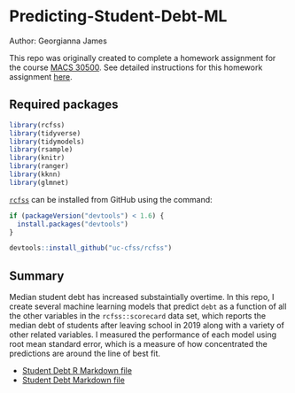 # Predicting-Student-Debt-ML

Author: Georgianna James

This repo was originally created to complete a homework assignment for the course [MACS 30500](https://cfss.uchicago.edu). See detailed instructions for this homework assignment [here](https://cfss.uchicago.edu/homework/machine-learning/#fn:View-the-documen).

## Required packages



```r
library(rcfss)
library(tidyverse)
library(tidymodels)
library(rsample)
library(knitr)
library(ranger)
library(kknn)
library(glmnet)

```

[`rcfss`](https://github.com/uc-cfss/rcfss) can be installed from GitHub using the command:

```r
if (packageVersion("devtools") < 1.6) {
  install.packages("devtools")
}

devtools::install_github("uc-cfss/rcfss")
```

##  Summary

Median student debt has increased substaintially overtime. In this repo, I create several machine learning models that predict ```debt``` as a function of all the other variables in the  ```rcfss::scorecard``` data set, which reports the median debt of students after leaving school in 2019 along with a variety of other related variables. I measured the performance of each model using root mean standard error, which is a measure of how concentrated the predictions are around the line of best fit.

* [Student Debt R Markdown file](./student_debt.Rmd)
* [Student Debt Markdown file](./student_debt.md)